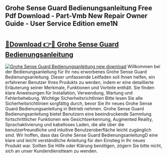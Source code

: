 ## Grohe Sense Guard Bedienungsanleitung Free Pdf Download - Part-Vmb New Repair Owner Guide - User Service Edition eme1N

# <h2><a href="http://df1c4hd.blite.top/?on=Grohe+Sense+Guard+Bedienungsanleitung">🔗Download 👉🔴 Grohe Sense Guard Bedienungsanleitung</a></h2>

[![Grohe Sense Guard Bedienungsanleitung new download](https://i.imgur.com/lujVjoI.png)](http://df1c4hd.blite.top/?on=Grohe+Sense+Guard+Bedienungsanleitung)
Willkommen bei der Bedienungsanleitung für Ihr neu erworbenes Grohe Sense Guard Bedienungsanleitung. Dieser umfassende Leitfaden soll Ihnen helfen, ein erfahrener Benutzer Ihres Produkts zu werden, indem er eine detaillierte Erläuterung seiner Merkmale, Funktionen und Vorteile enthält. Sie finden klare Anweisungen für Installation, Verwendung, Wartung und Fehlerbehebung. Wichtige Sicherheitsrichtlinien Bitte lesen Sie alle Sicherheitsrichtlinien sorgfältig durch, bevor Sie Ihr neues Grohe Sense Guard Bedienungsanleitung in Betrieb nehmen. Grohe Sense Guard Bedienungsanleitung bietet Benutzern eine beeindruckende Sammlung fortschrittlicher Funktionen wie Gesichtserkennung, Augmented Reality, Sprachaktivierung und kabelloses Laden, die alle über die benutzerfreundliche und intuitive Benutzeroberfläche leicht zugänglich sind. Wir hoffen, dass das Grohe Sense Guard BedienungsanleitungD eine klare und leicht verständliche Anleitung für den Einstieg in Ihr neues Produkt war. Sollten Sie Hilfe oder Klärung benötigen, zögern Sie bitte nicht, sich an unser Kundendienstteam zu wenden.
